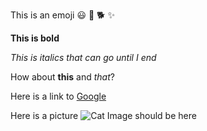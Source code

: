 This is an emoji :smiley: :green_heart: :dog2: :sparkles:

**This is bold**

_This is italics
that can go until I end_

How about **this** and _that_?

Here is a link to [Google](www.google.com)

Here is a picture ![Cat Image should be here](https://octodex.github.com/images/yaktocat.png)
